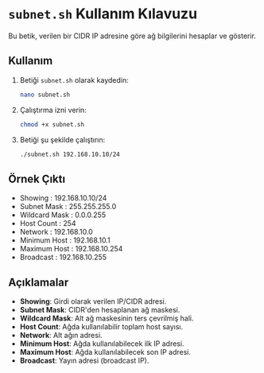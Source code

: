 # `subnet.sh` Kullanım Kılavuzu

Bu betik, verilen bir CIDR IP adresine göre ağ bilgilerini hesaplar ve gösterir.

## Kullanım

1. Betiği `subnet.sh` olarak kaydedin:
    ```bash
    nano subnet.sh
    ```

2. Çalıştırma izni verin:
    ```bash
    chmod +x subnet.sh
    ```

3. Betiği şu şekilde çalıştırın:
    ```bash
    ./subnet.sh 192.168.10.10/24
    ```

## Örnek Çıktı


- Showing : 192.168.10.10/24
- Subnet Mask : 255.255.255.0
- Wildcard Mask : 0.0.0.255
- Host Count : 254
- Network : 192.168.10.0
- Minimum Host : 192.168.10.1
- Maximum Host : 192.168.10.254
- Broadcast : 192.168.10.255



## Açıklamalar

- **Showing**: Girdi olarak verilen IP/CIDR adresi.
- **Subnet Mask**: CIDR'den hesaplanan ağ maskesi.
- **Wildcard Mask**: Alt ağ maskesinin ters çevrilmiş hali.
- **Host Count**: Ağda kullanılabilir toplam host sayısı.
- **Network**: Alt ağın adresi.
- **Minimum Host**: Ağda kullanılabilecek ilk IP adresi.
- **Maximum Host**: Ağda kullanılabilecek son IP adresi.
- **Broadcast**: Yayın adresi (broadcast IP).
